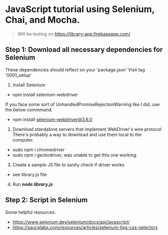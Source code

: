 # JavaScript tutorial using Selenium, Chai, and Mocha.

> Will be testing on https://library-app.firebaseapp.com/

## Step 1: Download all necessary dependencies for Selenium

These dependencies should reflect on your 'package.json'
Visit tag '0001_setup'

1. Install Selenium

- npm install selenium-webdriver

If you face some sort of UnhandledPromiseRejectionWarning like I did, use the below commmand.

- npm install selenium-webdriver@3.6.0

2. Download standalone servers that implement WebDriver's wire protocol
   There's probably a way to download and use them local to the computer.

- sudo npm i chromedriver
- sudo npm i geckodriver, was unable to get this one working.

3. Create a sample JS file to sanity check if driver works

- see library.js file

4. Run **_node library.js_**

## Step 2: Script in Selenium

Some helpful resources:

- https://www.selenium.dev/selenium/docs/api/javascript/
- https://saucelabs.com/resources/articles/selenium-tips-css-selectors
